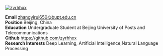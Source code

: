 

[![zyrhhxx](https://img.shields.io/badge/zyrhhxx-github-blue?logo=github)](https://github.com/zyrhhxx)

**Email** zhangyirui650@bupt.edu.cn\
**Position** Beijing, China\
**Education** Undergraduate Student at Beijing University of Posts and Telecommunications\
**Github** https://github.com/zyrhhxx \
**Research Interests** Deep Learning, Artificial Intelligence,Natural Language Processing


